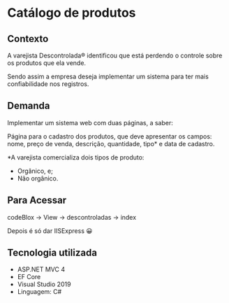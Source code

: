 # Catálogo de produtos
## Contexto
A varejista Descontrolada® identificou que está perdendo o controle sobre os produtos que ela vende.

Sendo assim a empresa deseja implementar um sistema para ter mais confiabilidade nos registros.

## Demanda
Implementar um sistema web com duas páginas, a saber:

Página para o cadastro dos produtos, que deve apresentar os campos: nome, preço de venda, descrição, quantidade, tipo* e data de cadastro.

*A varejista comercializa dois tipos de produto:
- Orgânico, e;
- Não orgânico.

## Para Acessar
codeBlox -> View -> descontroladas -> index

Depois é só dar IISExpress :grinning:

## Tecnologia utilizada

- ASP.NET MVC 4
- EF Core
- Visual Studio 2019
- Linguagem: C#
